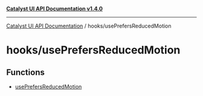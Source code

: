 [**Catalyst UI API Documentation v1.4.0**](../../README.md)

---

[Catalyst UI API Documentation](../../README.md) / hooks/usePrefersReducedMotion

# hooks/usePrefersReducedMotion

## Functions

- [usePrefersReducedMotion](functions/usePrefersReducedMotion.md)
